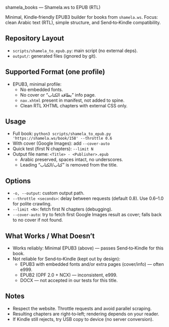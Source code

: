 shamela_books — Shamela.ws to EPUB (RTL)

Minimal, Kindle‑friendly EPUB3 builder for books from `shamela.ws`. Focus: clean Arabic text (RTL), simple structure, and Send‑to‑Kindle compatibility.

## Repository Layout
- `scripts/shamela_to_epub.py`: main script (no external deps).
- `output/`: generated files (ignored by git).

## Supported Format (one profile)
- EPUB3, minimal profile:
  - No embedded fonts.
  - No cover or “بطاقة الكتاب” info page.
  - `nav.xhtml` present in manifest, not added to spine.
  - Clean RTL XHTML chapters with external CSS only.

## Usage
- Full book: `python3 scripts/shamela_to_epub.py 'https://shamela.ws/book/158' --throttle 0.6`
- With cover (Google Images): add `--cover-auto`
- Quick test (first N chapters): `--limit N`
- Output file name: `<Title> - <Publisher>.epub`
  - Arabic preserved, spaces intact, no underscores.
  - Leading “كتاب/الكتاب” is removed from the title.

## Options
- `-o, --output`: custom output path.
- `--throttle <seconds>`: delay between requests (default 0.8). Use 0.6–1.0 for polite crawling.
- `--limit <N>`: fetch first N chapters (debugging).
- `--cover-auto`: try to fetch first Google Images result as cover; falls back to no cover if not found.

## What Works / What Doesn’t
- Works reliably: Minimal EPUB3 (above) — passes Send‑to‑Kindle for this book.
- Not reliable for Send‑to‑Kindle (kept out by design):
  - EPUB3 with embedded fonts and/or extra pages (cover/info) — often e999.
  - EPUB2 (OPF 2.0 + NCX) — inconsistent, e999.
  - DOCX — not accepted in our tests for this title.

## Notes
- Respect the website. Throttle requests and avoid parallel scraping.
- Resulting chapters are right‑to‑left; rendering depends on your reader.
- If Kindle still rejects, try USB copy to device (no server conversion).
